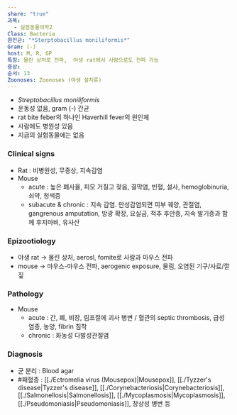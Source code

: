 ```yaml
---
share: "true"
과목:
  - 실험동물의학2
Class: Bacteria
원인균: "*Sterptobacillus moniliformis*"
Gram: (-)
host: M, R, GP
특징: 물린 상처로 전파,  야생 rat에서 사람으로도 전파 가능
증상: 
순서: 13
Zoonoses: Zoonoses (야생 설치류)
---
```

- *Streptobacillus moniliformis*
- 운동성 없음, gram (-) 간균
- rat bite feber의 하나인 Haverhill fever의 원인체
- 사람에도 병원성 있음
- 지금의 실험동물에는 없음

### Clinical signs
- Rat : 비병원성, 무증상, 지속감염
- Mouse
	- acute : 높은 폐사율, 피모 거칠고 젖음, 결막염, 빈혈, 설사, hemoglobinuria, 쇠약, 청색증
	- subacute & chronic : 지속 감염. 
	  만성감염되면 피부 궤양, 관절염, gangrenous amputation, 방광 확장, 요실금, 척추 후만증, 지속 발기증과 함께 후지마비, 유사산

### Epizootiology
- 야생 rat  → 물린 상처, aerosl, fomite로 사람과 마우스 전파
- mouse → 마우스-마우스 전파, aerogenic exposure, 물림, 오염된 기구/사료/깔짚

### Pathology
- Mouse
	- acute : 간, 폐, 비장, 림프절에 괴사 병변 / 혈관의 septic thrombosis, 급성 염증, 농양, fibrin 침착
	- chronic : 화농성 다발성관절염

### Diagnosis
- 균 분리 : Blood agar
- #패혈증 : [[./Ectromelia virus (Mousepox)|Mousepox]], [[./Tyzzer's disease|Tyzzer's disease]], [[./Corynebacteriosis|Corynebacteriosis]], [[./Salmonellosis|Salmonellosis]], [[./Mycoplasmosis|Mycoplasmosis]], [[./Pseudomoniasis|Pseudomoniasis]], 창상성 병변 등